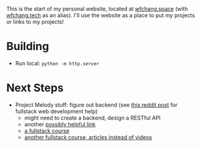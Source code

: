 This is the start of my personal website, located at [wfchang.space](wfchang.space) (with [wfchang.tech](wfchang.tech) as an alias). I'll use the website as a place to put my projects or links to my projects!

# Building
- Run local: `python -m http.server`

# Next Steps
- Project Melody stuff: figure out backend (see [this reddit post](https://www.reddit.com/r/learnprogramming/comments/hgtxpz/i_am_lost_while_trying_to_fullstack_develop_a/?utm_source=share&utm_medium=web2x) for fullstack web development help)
    - might need to create a backend, design a RESTful API
    - another [possibly helpful link](https://www.reddit.com/r/learnprogramming/comments/8xdh5s/how_do_you_connect_the_frontend_and_backend/)
    - [a fullstack course](https://www.youtube.com/playlist?list=PLillGF-RfqbZMNtaOXJQiDebNXjVapWPZ)
    - [another fullstack course, articles instead of videos](https://fullstackopen.com/en)